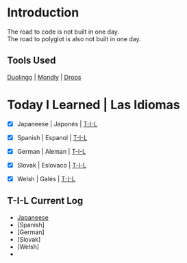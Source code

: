 # Introduction
The road to code is not built in one day.<br>
The road to polyglot is also not built in one day.<br>  

## Tools Used
[Duolingo](https://www.duolingo.com/profile/EO4wellnes) | [Mondly](https://app.mondly.com/home) | [Drops](https://app.languagedrops.com/)

# Today I Learned | Las Idiomas
-[x] Japaneese | Japonés | [T-I-L](https://github.com/EO4wellness/T-I-L/tree/main/DUOlingo/japon%C3%A9s)<br>
-[x] Spanish | Espanol | [T-I-L](https://github.com/EO4wellness/T-I-L/tree/main/DUOlingo/espanol)<br>
-[x] German | Aleman | [T-I-L](link)<br> 
-[x] Slovak | Eslovaco | [T-I-L](link)<br> 
-[x] Welsh | Galés | [T-I-L](link)<br>


## T-I-L Current Log
* [Japaneese](https://github.com/EO4wellness/T-I-L/blob/main/DUOlingo/japon%C3%A9s/2020_log.md)
* [Spanish]
* [German]
* [Slovak]
* [Welsh]
* 
